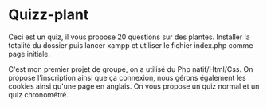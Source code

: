 # Quizz-plant
Ceci est un quiz, il vous propose 20 questions sur des plantes. Installer la totalité du dossier puis lancer xampp et utiliser le fichier index.php comme page initiale.

C'est mon premier projet de groupe, on a utilisé du Php natif/Html/Css. On propose l'inscription ainsi que ça connexion, nous gérons également les cookies ainsi qu'une page en anglais.
On vous propose un quiz normal et un quiz chronométré.
